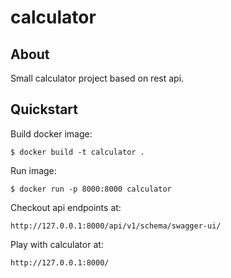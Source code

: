 # calculator

## About
Small calculator project based on rest api.
## Quickstart

Build docker image:

    $ docker build -t calculator .

Run image:

    $ docker run -p 8000:8000 calculator

Checkout api endpoints at:
    
    http://127.0.0.1:8000/api/v1/schema/swagger-ui/

Play with calculator at:

    http://127.0.0.1:8000/


